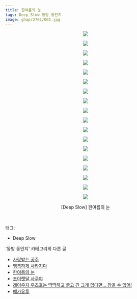 ```yaml
---
title: 한여름의 눈
tags: Deep_Slow 동방_동인지
image: ghap/2701/001.jpg
---
```

<div class="article">
<p style="text-align: center; clear: none; float: none;"><img src="{{ site.nasurl }}/ghap/2701/001.jpg"/></p>
<p style="text-align: center; clear: none; float: none;"><img src="{{ site.nasurl }}/ghap/2701/002.jpg"/></p>
<p style="text-align: center; clear: none; float: none;"><img src="{{ site.nasurl }}/ghap/2701/003.jpg"/></p>
<p style="text-align: center; clear: none; float: none;"><img src="{{ site.nasurl }}/ghap/2701/004.jpg"/></p>
<p style="text-align: center; clear: none; float: none;"><img src="{{ site.nasurl }}/ghap/2701/005.jpg"/></p>
<p style="text-align: center; clear: none; float: none;"><img src="{{ site.nasurl }}/ghap/2701/006.jpg"/></p>
<p style="text-align: center; clear: none; float: none;"><img src="{{ site.nasurl }}/ghap/2701/007.jpg"/></p>
<p style="text-align: center; clear: none; float: none;"><img src="{{ site.nasurl }}/ghap/2701/008.jpg"/></p>
<p style="text-align: center; clear: none; float: none;"><img src="{{ site.nasurl }}/ghap/2701/009.jpg"/></p>
<p style="text-align: center; clear: none; float: none;"><img src="{{ site.nasurl }}/ghap/2701/010.jpg"/></p>
<p style="text-align: center; clear: none; float: none;"><img src="{{ site.nasurl }}/ghap/2701/011.jpg"/></p>
<p style="text-align: center; clear: none; float: none;"><img src="{{ site.nasurl }}/ghap/2701/012.jpg"/></p>
<p style="text-align: center; clear: none; float: none;"><img src="{{ site.nasurl }}/ghap/2701/013.jpg"/></p>
<p style="text-align: center; clear: none; float: none;"><img src="{{ site.nasurl }}/ghap/2701/014.jpg"/></p>
<p style="text-align: center; clear: none; float: none;"><img src="{{ site.nasurl }}/ghap/2701/015.jpg"/></p>
<p style="text-align: center; clear: none; float: none;"><img src="{{ site.nasurl }}/ghap/2701/016.jpg"/></p>
<p style="text-align: center; clear: none; float: none;"><img src="{{ site.nasurl }}/ghap/2701/017.jpg"/></p>
<p style="text-align: center; clear: none; float: none;"><img src="{{ site.nasurl }}/ghap/2701/018.jpg"/></p>
<p style="text-align: center; clear: none; float: none;">[Deep Slow] 한여름의 눈</p>
<p><br/></p>
</div><div class="tagTrail">
<p>태그: </p>
<ul>
<li>Deep Slow</li>
</ul>
</div><div class="another">
<p>'동방 동인지' 카테고리의 다른 글</p>
<ul>
<li><a href="/2016-10-30-ghap_2703">사랑받는 공주</a></li>
<li><a href="/2016-10-30-ghap_2702">행복하게 사라지다</a></li>
<li><a href="/2016-10-30-ghap_2701">한여름의 눈</a></li>
<li><a href="/2016-10-30-ghap_2700">초이렛달 사쿠야</a></li>
<li><a href="/2016-10-30-ghap_2698">레이우지 우츠호는 딱딱하고 굵고 긴 그게 없다면... 참을 수 없어!</a></li>
<li><a href="/2016-10-30-ghap_2697">메가유루</a></li>
</ul>
</div><div class="cb_module cb_fluid">
<div class="cb_wrt cb_profile">
</div><!-- commentList close -->
</div>